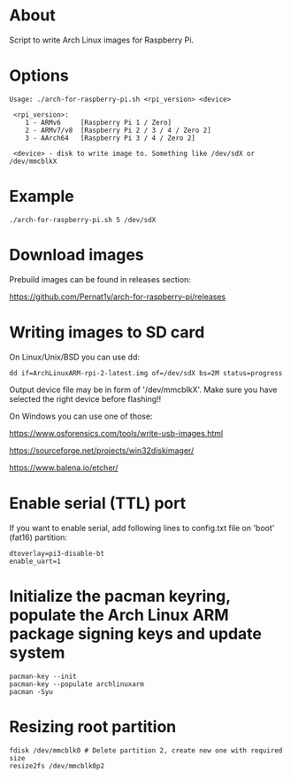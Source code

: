 # About
Script to write Arch Linux images for Raspberry Pi.

# Options
```
Usage: ./arch-for-raspberry-pi.sh <rpi_version> <device>

 <rpi_version>:
    1 - ARMv6     [Raspberry Pi 1 / Zero]
    2 - ARMv7/v8  [Raspberry Pi 2 / 3 / 4 / Zero 2]
    3 - AArch64   [Raspberry Pi 3 / 4 / Zero 2]

 <device> - disk to write image to. Something like /dev/sdX or /dev/mmcblkX

```

# Example
```
./arch-for-raspberry-pi.sh 5 /dev/sdX
```

# Download images
Prebuild images can be found in releases section:

https://github.com/Pernat1y/arch-for-raspberry-pi/releases

# Writing images to SD card
On Linux/Unix/BSD you can use dd:

```
dd if=ArchLinuxARM-rpi-2-latest.img of=/dev/sdX bs=2M status=progress
```

Output device file may be in form of '/dev/mmcblkX'. Make sure you have selected the right device before flashing!!

On Windows you can use one of those:

https://www.osforensics.com/tools/write-usb-images.html

https://sourceforge.net/projects/win32diskimager/

https://www.balena.io/etcher/

# Enable serial (TTL) port
If you want to enable serial, add following lines to config.txt file on 'boot' (fat16) partition:

```
dtoverlay=pi3-disable-bt
enable_uart=1
```

# Initialize the pacman keyring, populate the Arch Linux ARM package signing keys and update system
```
pacman-key --init
pacman-key --populate archlinuxarm
pacman -Syu
```

# Resizing root partition
```
fdisk /dev/mmcblk0 # Delete partition 2, create new one with required size
resize2fs /dev/mmcblk0p2
```


